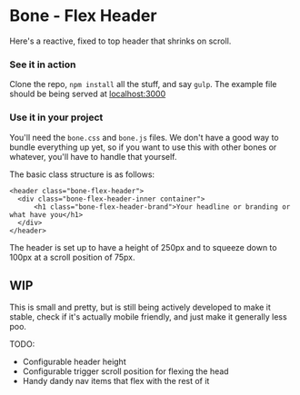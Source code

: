 # Bone - Flex Header

Here's a reactive, fixed to top header that shrinks on scroll.

### See it in action

Clone the repo, `npm install` all the stuff, and say `gulp`. The example file
should be being served at [localhost:3000](http://localhost:3000)

### Use it in your project

You'll need the `bone.css` and `bone.js` files. We don't have a good way to
bundle everything up yet, so if you want to use this with other bones or whatever,
you'll have to handle that yourself.

The basic class structure is as follows:

    <header class="bone-flex-header">
      <div class="bone-flex-header-inner container">
          <h1 class="bone-flex-header-brand">Your headline or branding or what have you</h1>
      </div>
    </header>

The header is set up to have a height of 250px and to squeeze down to 100px at
a scroll position of 75px.

## WIP

This is small and pretty, but is still being actively developed to make it
stable, check if it's actually mobile friendly, and just make it generally less
poo.

TODO:

* Configurable header height
* Configurable trigger scroll position for flexing the head
* Handy dandy nav items that flex with the rest of it
